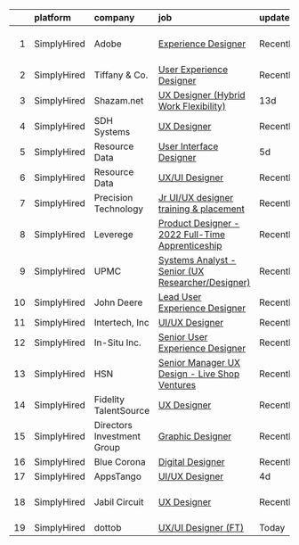 

|    | platform    | company                    | job                                                                                                                                                       | update_time   | location             |
|---:|:------------|:---------------------------|:----------------------------------------------------------------------------------------------------------------------------------------------------------|:--------------|:---------------------|
|  1 | SimplyHired | Adobe                      | [Experience Designer](https://www.simplyhired.com/job/C1IYer3Ki3_uUAOFdRR3WtCWSepaOP4UJ6AHLwBNJjvdi8AbjOdWaw?q=ux+designer)                               | Recently      | San Francisco, CA    |
|  2 | SimplyHired | Tiffany & Co.              | [User Experience Designer](https://www.simplyhired.com/job/27l8S7xDPwsxFXqLEBQ22X6Y7VJqgS8eeQzw1GL0ReKqs-j4KEtlsg?q=ux+designer)                          | Recently      | New York, NY         |
|  3 | SimplyHired | Shazam.net                 | [UX Designer (Hybrid Work Flexibility)](https://www.simplyhired.com/job/GnSfoWm4tKyBWW7PTkg431l5fj63NU8ehS-uGowu_EUwj9vijnQ4rQ?q=ux+designer)             | 13d           | Johnston, IA         |
|  4 | SimplyHired | SDH Systems                | [UX Designer](https://www.simplyhired.com/job/fMHl3LCxzY_Rk7tjsy5dA25wIrYYVXD4WFy3YwYE_XUMSOvdVkYxzg?q=ux+designer)                                       | Recently      | Remote               |
|  5 | SimplyHired | Resource Data              | [User Interface Designer](https://www.simplyhired.com/job/_0YOtzbxxx_LKvFAcN5Rx21c0QFWnEUIm4Rw2aOGmr2T6npQbE18og?q=ux+designer)                           | 5d            | Juneau, AK           |
|  6 | SimplyHired | Resource Data              | [UX/UI Designer](https://www.simplyhired.com/job/rp-9Yw8GuVeLdOg6Mg9dnoVnkAjm5ii5sOLtufW5fs6rxp1zpHtlpQ?q=ux+designer)                                    | Recently      | Portland, OR         |
|  7 | SimplyHired | Precision Technology       | [Jr UI/UX designer training & placement](https://www.simplyhired.com/job/guTaF6RP2woaPsrOBNlKEQvihXRL-ZVsYc-ee_WvPfYq57slnUqcbA?q=ux+designer)            | Recently      | Remote               |
|  8 | SimplyHired | Leverege                   | [Product Designer - 2022 Full-Time Apprenticeship](https://www.simplyhired.com/job/f2PnrkNkoKjnF_c7MsOM41LbDj7RDHIKkfuGC1pKOOPB0dNQ0HmV5w?q=ux+designer)  | Recently      | Remote               |
|  9 | SimplyHired | UPMC                       | [Systems Analyst - Senior (UX Researcher/Designer)](https://www.simplyhired.com/job/GhNRnXQL09zNmtzcz9JHpPvBmepARHH2ohbmdA89CCXdSaWL62JgaA?q=ux+designer) | Recently      | Remote               |
| 10 | SimplyHired | John Deere                 | [Lead User Experience Designer](https://www.simplyhired.com/job/DOSMeLHAW-e_LahX3cybSQwlA8lpL9qsPgckRsxgRJfWVR683bn5RQ?q=ux+designer)                     | Recently      | Johnston, IA         |
| 11 | SimplyHired | Intertech, Inc             | [UI/UX Designer](https://www.simplyhired.com/job/cbnt0tK9tFvs9SeWIXNIZ7xV5zbgsfr70y7a14UO_HFHm3tf_wpHGw?q=ux+designer)                                    | Recently      | Adel, IA             |
| 12 | SimplyHired | In-Situ Inc.               | [Senior User Experience Designer](https://www.simplyhired.com/job/vyM0f3TPEVsiQm91D22dN0l-KsYqyrhKvnNhy16xYaGcS2aJUCAddg?q=ux+designer)                   | Recently      | Fort Collins, CO     |
| 13 | SimplyHired | HSN                        | [Senior Manager UX Design - Live Shop Ventures](https://www.simplyhired.com/job/PnZWNb_6aBBBnrDkveIhjtEukajlM-yogwn3wuniAR-Q_0Dpm5SczA?q=ux+designer)     | Recently      | New York, NY         |
| 14 | SimplyHired | Fidelity TalentSource      | [UX Designer](https://www.simplyhired.com/job/153g4iD-Kv9-pJ5v-hbSwuf_lVEgwSASYl1n-hRHlq4Vnq9az59swQ?q=ux+designer)                                       | Recently      | Boston, MA           |
| 15 | SimplyHired | Directors Investment Group | [Graphic Designer](https://www.simplyhired.com/job/lwFB-IFPPDdhloaijqBwddfJUHKHlrmCl5Rm4qk6xWpCkNF95M1C7w?q=ux+designer)                                  | Recently      | Abilene, TX          |
| 16 | SimplyHired | Blue Corona                | [Digital Designer](https://www.simplyhired.com/job/U2UeyiUguFQrNgtOxsMxvhlBUUBQJrh3heVfCNoQhWOYZsn7Rk7xPQ?q=ux+designer)                                  | Recently      | Remote               |
| 17 | SimplyHired | AppsTango                  | [UI/UX Designer](https://www.simplyhired.com/job/uIwl0PyTL_wehbHLkbl05pifEU6MC_cNcB0sFPMo3bXgNZjj5zaMtA?q=ux+designer)                                    | 4d            | Lehi, UT             |
| 18 | SimplyHired | Jabil Circuit              | [UX Designer](https://www.simplyhired.com/job/C3sbjuSkcCX7vsA18EjR__zA29fGUdmFALkgCpqHVHuFtU-YkSd9QA?q=ux+designer)                                       | Recently      | Saint Petersburg, FL |
| 19 | SimplyHired | dottob                     | [UX/UI Designer (FT)](https://www.simplyhired.com/job/J7TAWbLKl2b0dD7-NI4t1uD_OT35apnKquVKULiUplOtS1TbkiJT8A?q=ux+designer)                               | Today         | Remote               |